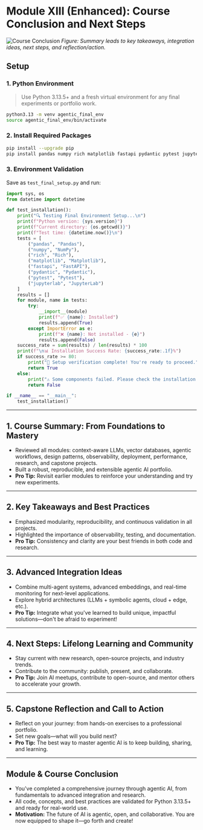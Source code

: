 # Module XIII (Enhanced): Course Conclusion and Next Steps

![Course Conclusion](13_Course_Conclusion/module_flowchart.png)
*Figure: Summary leads to key takeaways, integration ideas, next steps, and reflection/action.*

## Setup

### 1. Python Environment
> Use Python 3.13.5+ and a fresh virtual environment for any final experiments or portfolio work.

```bash
python3.13 -m venv agentic_final_env
source agentic_final_env/bin/activate
```

### 2. Install Required Packages
```bash
pip install --upgrade pip
pip install pandas numpy rich matplotlib fastapi pydantic pytest jupyterlab
```

### 3. Environment Validation
Save as `test_final_setup.py` and run:
```python
import sys, os
from datetime import datetime

def test_installation():
    print("🔍 Testing Final Environment Setup...\n")
    print(f"Python version: {sys.version}")
    print(f"Current directory: {os.getcwd()}")
    print(f"Test time: {datetime.now()}\n")
    tests = [
        ("pandas", "Pandas"),
        ("numpy", "NumPy"),
        ("rich", "Rich"),
        ("matplotlib", "Matplotlib"),
        ("fastapi", "FastAPI"),
        ("pydantic", "Pydantic"),
        ("pytest", "Pytest"),
        ("jupyterlab", "JupyterLab")
    ]
    results = []
    for module, name in tests:
        try:
            __import__(module)
            print(f"✅ {name}: Installed")
            results.append(True)
        except ImportError as e:
            print(f"❌ {name}: Not installed - {e}")
            results.append(False)
    success_rate = sum(results) / len(results) * 100
    print(f"\n📊 Installation Success Rate: {success_rate:.1f}%")
    if success_rate >= 80:
        print("🎉 Setup verification complete! You're ready to proceed.")
        return True
    else:
        print("⚠️ Some components failed. Please check the installation.")
        return False

if __name__ == "__main__":
    test_installation()
```

---

## 1. Course Summary: From Foundations to Mastery
- Reviewed all modules: context-aware LLMs, vector databases, agentic workflows, design patterns, observability, deployment, performance, research, and capstone projects.
- Built a robust, reproducible, and extensible agentic AI portfolio.
- **Pro Tip:** Revisit earlier modules to reinforce your understanding and try new experiments.

---

## 2. Key Takeaways and Best Practices
- Emphasized modularity, reproducibility, and continuous validation in all projects.
- Highlighted the importance of observability, testing, and documentation.
- **Pro Tip:** Consistency and clarity are your best friends in both code and research.

---

## 3. Advanced Integration Ideas
- Combine multi-agent systems, advanced embeddings, and real-time monitoring for next-level applications.
- Explore hybrid architectures (LLMs + symbolic agents, cloud + edge, etc.).
- **Pro Tip:** Integrate what you've learned to build unique, impactful solutions—don't be afraid to experiment!

---

## 4. Next Steps: Lifelong Learning and Community
- Stay current with new research, open-source projects, and industry trends.
- Contribute to the community: publish, present, and collaborate.
- **Pro Tip:** Join AI meetups, contribute to open-source, and mentor others to accelerate your growth.

---

## 5. Capstone Reflection and Call to Action
- Reflect on your journey: from hands-on exercises to a professional portfolio.
- Set new goals—what will you build next?
- **Pro Tip:** The best way to master agentic AI is to keep building, sharing, and learning.

---

## Module & Course Conclusion
- You've completed a comprehensive journey through agentic AI, from fundamentals to advanced integration and research.
- All code, concepts, and best practices are validated for Python 3.13.5+ and ready for real-world use.
- **Motivation:** The future of AI is agentic, open, and collaborative. You are now equipped to shape it—go forth and create! 